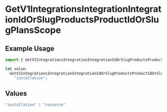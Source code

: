 # GetV1IntegrationsIntegrationIntegrationIdOrSlugProductsProductIdOrSlugPlansScope

## Example Usage

```typescript
import { GetV1IntegrationsIntegrationIntegrationIdOrSlugProductsProductIdOrSlugPlansScope } from "@vercel/sdk/models/getv1integrationsintegrationintegrationidorslugproductsproductidorslugplansop.js";

let value:
  GetV1IntegrationsIntegrationIntegrationIdOrSlugProductsProductIdOrSlugPlansScope =
    "installation";
```

## Values

```typescript
"installation" | "resource"
```